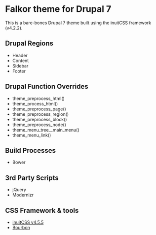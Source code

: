 Falkor theme for Drupal 7
=========================

This is a bare-bones Drupal 7 theme built using the inuitCSS framework (v4.2.2).

Drupal Regions
-------------------------

* Header
* Content
* Sidebar
* Footer


Drupal Function Overrides
-------------------------

* theme_preprocess_html()
* theme_process_html()
* theme_preprocess_page()
* theme_preprocess_region()
* theme_preprocess_block()
* theme_preprocess_node()
* theme_menu_tree__main_menu()
* theme_menu_link()


Build Processes
-------------------------

* Bower


3rd Party Scripts
-------------------------

* jQuery
* Modernizr


CSS Framework & tools
-------------------------

* [inuitCSS v4.5.5](https://github.com/csswizardry/inuit.css/tree/v4.5.5)
* [Bourbon](bourbon.io)